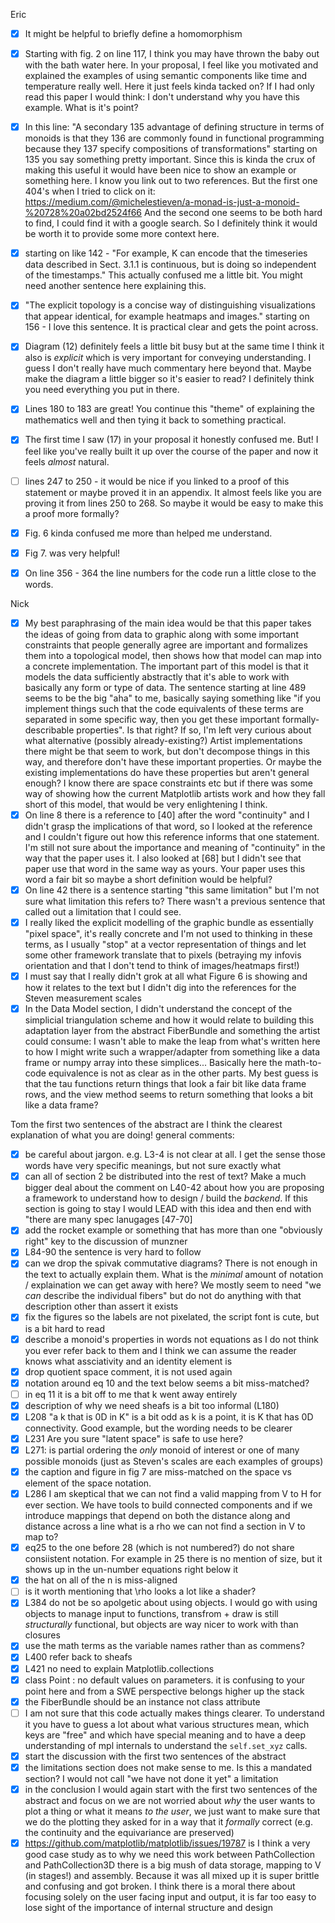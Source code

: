 Eric
- [x] It might be helpful to briefly define a homomorphism
- [x] Starting with fig. 2 on line 117, I think you may have thrown the baby out with the bath water here.  In your proposal, I feel like you motivated and explained the examples of using semantic components like time and temperature really well.  Here it just feels kinda tacked on?  If I had only read this paper I would think: I don't understand why you have this example.  What is it's point?
- [x] In this line: "A secondary 135 advantage of defining structure in terms of monoids is that they 136 are commonly found in functional programming because they 137 specify compositions of transformations" starting on 135 you say something pretty important.  Since this is kinda the crux of making this useful it would have been nice to show an example or something here.  I know you link out to two references.  But the first one 404's when I tried to click on it: https://medium.com/@michelestieven/a-monad-is-just-a-monoid-%20728%20a02bd2524f66 And the second one seems to be both hard to find, I could find it with a google search. So I definitely think it would be worth it to provide some more context here.

- [x] starting on like 142 - "For example, K can encode that the timeseries data described in Sect. 3.1.1 is continuous, but is doing so independent of the timestamps."  This actually confused me a little bit.  You might need another sentence here explaining this.

- [x] "The explicit topology is a concise way of distinguishing  visualizations that appear identical, for example heatmaps and images." starting on 156 - I love this sentence.  It is practical clear and gets the point across.

- [x] Diagram (12) definitely feels a little bit busy but at the same time I think it also is _explicit_ which is very important for conveying understanding.  I guess I don't really have much commentary here beyond that.  Maybe make the diagram a little bigger so it's easier to read?  I definitely think you need everything you put in there.

- [x] Lines 180 to 183 are great!  You continue this "theme" of explaining the mathematics well and then tying it back to something practical.

- [x] The first time I saw (17) in your proposal it honestly confused me.  But!  I feel like you've really built it up over the course of the paper and now it feels _almost_ natural.  

- [ ] lines 247 to 250 - it would be nice if you linked to a proof of this statement or maybe proved it in an appendix.  It almost feels like you are proving it from lines 250 to 268.  So maybe it would be easy to make this a proof more formally?

- [x] Fig. 6 kinda confused me more than helped me understand.

- [x] Fig 7. was very helpful!

- [x] On line 356 - 364 the line numbers for the code run a little close to the words.

Nick
- [x] My best paraphrasing of the main idea would be that this paper takes the ideas of going from data to graphic along with some important constraints that people generally agree are important and formalizes them into a topological model, then shows how that model can map into a concrete implementation. 
The important part of this model is that it models the data sufficiently abstractly that it's able to work with basically any form or type of data. The sentence starting at line 489 seems to be the big "aha" to me, basically saying something like "if you implement things such that the code equivalents of these terms are separated in some specific way, then you get these important formally-describable properties". Is that right? If so, I'm left very curious about what alternative (possibly already-existing?) Artist implementations there might be that seem to work, but don't decompose things in this way, and therefore don't have these important properties. Or maybe the existing implementations do have these properties but aren't general enough? I know there are space constraints etc but if there was some way of showing how the current Matplotlib artists work and how they fall short of this model, that would be very enlightening I think.
- [x] On line 8 there is a reference to [40] after the word "continuity" and I didn't grasp the implications of that word, so I looked at the reference and I couldn't figure out how this reference informs that one statement. I'm still not sure about the importance and meaning of "continuity" in the way that the paper uses it. I also looked at [68] but I didn't see that paper use that word in the same way as yours. Your paper uses this word a fair bit so maybe a short definition would be helpful?
- [x] On line 42 there is a sentence starting "this same limitation" but I'm not sure what limitation this refers to? There wasn't a previous sentence that called out a limitation that I could see.
- [x] I really liked the explicit modelling of the graphic bundle as essentially "pixel space", it's really concrete and I'm not used to thinking in these terms, as I usually "stop" at a vector representation of things and let some other framework translate that to pixels (betraying my infovis orientation and that I don't tend to think of images/heatmaps first!)
- [x] I must say that I really didn't grok at all what Figure 6 is showing and how it relates to the text but I didn't dig into the references for the Steven measurement scales
- [x] In the Data Model section, I didn't understand the concept of the simplicial triangulation scheme and how it would relate to building this adaptation layer from the abstract FiberBundle and something the artist could consume: I wasn't able to make the leap from what's written here to how I might write such a wrapper/adapter from something like a data frame or numpy array into these simplices... Basically here the math-to-code equivalence is not as clear as in the other parts. My best guess is that the tau functions return things that look a fair bit like data frame rows, and the view method seems to return something that looks a bit like a data frame?

Tom
the first two sentences of the abstract are I think the clearest explanation of what you are doing!
general comments:
- [x] be careful about jargon.  e.g. L3-4 is not clear at all. I get the sense those words have very specific meanings, but not sure exactly what
- [x] can all of section 2 be distributed into the rest of text?  Make a much bigger deal about the comment on L40-42 about how you are proposing a framework to understand how to design / build the _backend_.  If this section is going to stay I would LEAD with this idea and then end with "there are many spec lanugages [47-70]
- [x] add the rocket example or something that has more than one "obviously right" key to the discussion of munzner
- [x] L84-90 the sentence is very hard to follow
- [x] can we drop the spivak commutative diagrams?  There is not enough in the text to actually explain them.  What is the _minimal_ amount of notation / explaination we can get away with here?  We mostly seem to need "we _can_ describe the individual fibers" but do not do anything with that description other than assert it exists
- [x] fix the figures so the labels are not pixelated, the script font is cute, but is a bit hard to read
- [x] describe a monoid's properties in words not equations as I do not think you ever refer back to them and I think we can assume the reader knows what assciativity and an identity element is
- [x] drop quotient space comment, it is not used again
- [x] notation around eq 10 and the text below seems a bit miss-matched?
- [ ] in eq 11 it is a bit off to me that  k went away entirely
- [x] description of why we need sheafs is a bit too informal (L180)
- [x] L208 "a k that is 0D in K" is a bit odd as k is a point, it is K that has 0D connectivity. Good example, but the wording needs to be clearer
- [x] L231 Are you sure "latent space" is safe to use here?
- [x] L271: is partial ordering the _only_ monoid of interest or one of many possible monoids (just as Steven's scales are each examples of groups)
- [x] the caption and figure in fig 7 are miss-matched on the space vs element of the space notation.
- [x] L286 I am skeptical that we can not find a valid mapping from V to H for ever section.  We have tools to build connected components and if we introduce mappings that depend on both the distance along and distance across a line what is a rho we can not find a section in V to map to?
- [x] eq25 to the one before 28 (which is not numbered?) do not share consiistent notation.  For example in 25 there is no mention of size, but it shows up in the un-number equations right below it
- [x] the hat on all of the n is miss-aligned
- [ ] is it worth mentioning that \rho looks a lot like a shader?
- [x] L384 do not be so apolgetic about using objects.  I would go with using objects to manage input to functions, transfrom + draw is still _structurally_ functional, but objects are way nicer to work with than closures
- [x] use the math terms as the variable names rather than as commens?
- [x] L400 refer back to sheafs
- [x] L421 no need to explain Matplotlib.collections
-  [x] class Point : no default values on parameters.  it is confusing to your point here and from a SWE perspective belongs higher up the stack
- [x] the FiberBundle should be an instance not class attribute
- [ ] I am not sure that this code actually makes things clearer.  To understand it you have to guess a lot about what various structures mean, which keys are "free" and which have special meaning and to have a deep understanding of mpl internals to understand the `self.set_xyz` calls.
- [x] start the discussion with the first two sentences of the abstract
- [x] the limitations section does not make sense to me.  Is this a mandated section?  I would not call "we have not done it yet" a limitation
- [x] in the conclusion I would again start with the first two sentences of the abstract and focus on we are not worried about _why_ the user wants to plot a thing or what it means _to the user_, we just want to make sure that we do the plotting they asked for in a way that it _formally_ correct (e.g. the continuity and the equivariance are preserved)
- [x] https://github.com/matplotlib/matplotlib/issues/19787 is I think a very good case study as to why we need this work
between PathCollection and PathCollection3D there is a big mush of data storage, mapping to V (in stages!) and assembly.  Because it was all mixed up it is super brittle and confusing and got broken.  I think there is a moral there about focusing solely on the user facing input and output, it is far too easy to lose sight of the importance of internal structure and design